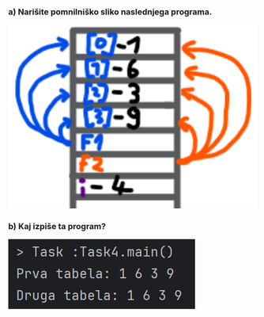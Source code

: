 ### a) Narišite pomnilniško sliko naslednjega programa.
![image](Picks/img.png)

### b) Kaj izpiše ta program?
![image](Picks/img_1.png)
